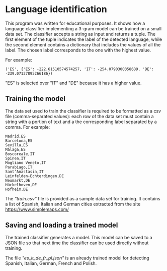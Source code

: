 # Language identification

This program was written for educational purposes.
It shows how a language classifier implementing a 3-gram model can be trained on a small data set.
The classifier accepts a string as input and returns a tuple. The first element of the tuple indicates the label of the detected language, while the second element contains a dictionary that includes the values of all the label. The chosen label corresponds to the one with the highest value.

For example:

```  
('ES', {'ES': -222.61510574574257, 'IT': -254.0790300358609, 'DE': -239.07137895266186})
```
"ES" is selected over "IT" and "DE" because it has a higher value.

## Training the model

The data set used to train the classifier is required to be formatted as a csv file (comma-separated values): each row of the data set must contain a string with a portion of text and a the corresponding label separated by a comma. For example:

```  
Madrid,ES
Barcelona,ES
Sevilla,ES
Málaga,ES
Boscoreale,IT
Spinea,IT
Mogliano Veneto,IT
Parabiago,IT
Sant’Anastasia,IT
Leinfelden-Echterdingen,DE
Neumarkt,DE
Hückelhoven,DE
Hofheim,DE
```

The *"train.csv"* file is provided as a sample data set for training. It contains a list of Spanish, Italian and German cities extracted from the site https://www.simplemaps.com/

## Saving and loading a trained model

The trained classifier generates a model. This model can be saved to a JSON file so that next time the classifier can be used directly without training.

The file *"es_it_de_fr_pl.json"* is an already trained model for detecting Spanish, Italian, German, French and Polish.
